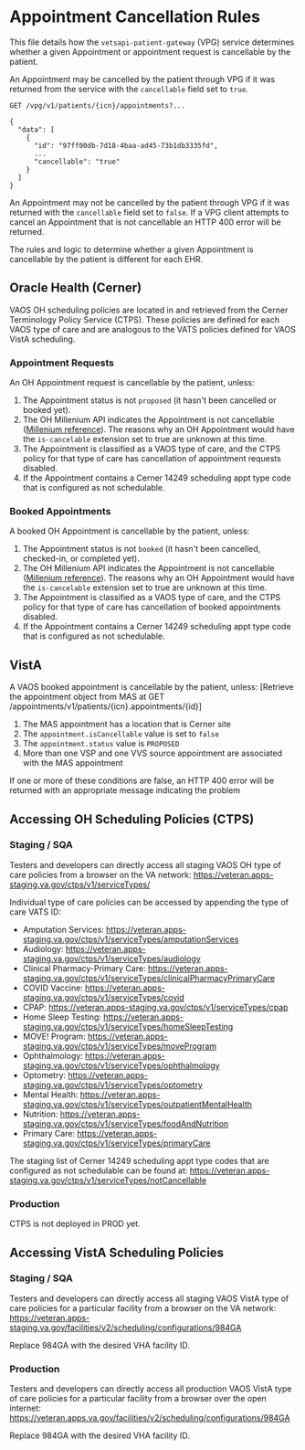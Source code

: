 # Appointment Cancellation Rules

This file details how the `vetsapi-patient-gateway` (VPG) service determines whether a given Appointment or appointment
request is cancellable by the patient.

An Appointment may be cancelled by the patient through VPG if it was returned from the service with the `cancellable`
field set to `true`.

```
GET /vpg/v1/patients/{icn}/appointments?...

{
  "data": [
    {
      "id": "97ff00db-7d18-4baa-ad45-73b1db3335fd",
      ...
      "cancellable": "true"
    }
  ]
}
```

An Appointment may not be cancelled by the patient through VPG if it was returned with the `cancellable` field set to
`false`. If a VPG client attempts to cancel an Appointment that is not cancellable an HTTP 400 error will be returned.

The rules and logic to determine whether a given Appointment is cancellable by the patient is different for each EHR.

## Oracle Health (Cerner)

VAOS OH scheduling policies are located in and retrieved from the Cerner Terminology Policy Service (CTPS). These
policies are defined for each VAOS type of care and are analogous to the VATS policies defined for VAOS VistA scheduling.

### Appointment Requests

An OH Appointment request is cancellable by the patient, unless:

1. The Appointment status is not `proposed` (it hasn't been cancelled or booked yet).
2. The OH Millenium API indicates the Appointment is not cancellable
   ([Millenium reference](https://fhir.cerner.com/millennium/r4/base/workflow/appointment/#custom-extensions)). The
   reasons why an OH Appointment would have the `is-cancelable` extension set to true are unknown at this time.
3. The Appointment is classified as a VAOS type of care, and the CTPS policy for that type of care has cancellation of
   appointment requests disabled.
4. If the Appointment contains a Cerner 14249 scheduling appt type code that is configured as not schedulable.

### Booked Appointments

A booked OH Appointment is cancellable by the patient, unless:

1. The Appointment status is not `booked` (it hasn't been cancelled, checked-in, or completed yet).
2. The OH Millenium API indicates the Appointment is not cancellable
   ([Millenium reference](https://fhir.cerner.com/millennium/r4/base/workflow/appointment/#custom-extensions)). The
   reasons why an OH Appointment would have the `is-cancelable` extension set to true are unknown at this time.
3. The Appointment is classified as a VAOS type of care, and the CTPS policy for that type of care has cancellation of
   booked appointments disabled.
4. If the Appointment contains a Cerner 14249 scheduling appt type code that is configured as not schedulable.

## VistA

A VAOS booked appointment is cancellable by the patient, unless:
[Retrieve the appointment object from MAS at GET /appointments/v1/patients/{icn}.appointments/{id}]
1. The MAS appointment has a location that is Cerner site
2. The `appointment.isCancellable` value is set to `false`
3. The `appointment.status` value is `PROPOSED`
4. More than one VSP and one VVS source appointment are associated with the MAS appointment

If one or more of these conditions are false, an HTTP 400 error will be returned with an appropriate message indicating the problem

## Accessing OH Scheduling Policies (CTPS)

### Staging / SQA

Testers and developers can directly access all staging VAOS OH type of care policies from a browser on the VA network:
https://veteran.apps-staging.va.gov/ctps/v1/serviceTypes/

Individual type of care policies can be accessed by appending the type of care VATS ID:
* Amputation Services: https://veteran.apps-staging.va.gov/ctps/v1/serviceTypes/amputationServices
* Audiology: https://veteran.apps-staging.va.gov/ctps/v1/serviceTypes/audiology
* Clinical Pharmacy-Primary Care: https://veteran.apps-staging.va.gov/ctps/v1/serviceTypes/clinicalPharmacyPrimaryCare
* COVID Vaccine: https://veteran.apps-staging.va.gov/ctps/v1/serviceTypes/covid
* CPAP: https://veteran.apps-staging.va.gov/ctps/v1/serviceTypes/cpap
* Home Sleep Testing: https://veteran.apps-staging.va.gov/ctps/v1/serviceTypes/homeSleepTesting
* MOVE! Program: https://veteran.apps-staging.va.gov/ctps/v1/serviceTypes/moveProgram
* Ophthalmology: https://veteran.apps-staging.va.gov/ctps/v1/serviceTypes/ophthalmology
* Optometry: https://veteran.apps-staging.va.gov/ctps/v1/serviceTypes/optometry
* Mental Health: https://veteran.apps-staging.va.gov/ctps/v1/serviceTypes/outpatientMentalHealth
* Nutrition: https://veteran.apps-staging.va.gov/ctps/v1/serviceTypes/foodAndNutrition
* Primary Care: https://veteran.apps-staging.va.gov/ctps/v1/serviceTypes/primaryCare

The staging list of Cerner 14249 scheduling appt type codes that are configured as not schedulable can be found at:
https://veteran.apps-staging.va.gov/ctps/v1/serviceTypes/notCancellable

### Production

CTPS is not deployed in PROD yet.

## Accessing VistA Scheduling Policies

### Staging / SQA

Testers and developers can directly access all staging VAOS VistA type of care policies for a particular facility from a browser on the VA network:
https://veteran.apps-staging.va.gov/facilities/v2/scheduling/configurations/984GA

Replace 984GA with the desired VHA facility ID.

### Production

Testers and developers can directly access all production VAOS VistA type of care policies for a particular facility from a browser over the open internet:
https://veteran.apps.va.gov/facilities/v2/scheduling/configurations/984GA

Replace 984GA with the desired VHA facility ID.
